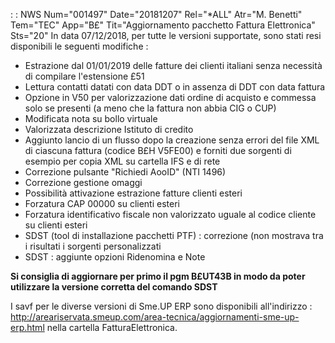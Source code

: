  :  : NWS Num="001497" Date="20181207" Rel="\*ALL" Atr="M. Benetti" Tem="TEC" App="B£" Tit="Aggiornamento pacchetto Fattura Elettronica" Sts="20"
In data 07/12/2018, per tutte le versioni supportate, sono stati resi disponibili le seguenti modifiche : 

<ul><li>Estrazione dal 01/01/2019 delle fatture dei clienti italiani senza necessità di compilare l'estensione £51</li>
<li>Lettura contatti datati con data DDT o in assenza di DDT con data fattura</li> <li>Opzione in V50 per valorizzazione dati ordine di acquisto e commessa solo se presenti (a meno che la fattura non abbia CIG o CUP)</li>
<li>Modificata nota su bollo virtuale</li>
<li>Valorizzata descrizione Istituto di credito</li>
<li>Aggiunto lancio di un flusso dopo la creazione senza errori del file XML di ciascuna fattura (codice B£H V5FE00) e forniti due sorgenti di esempio per copia XML su cartella IFS e di rete</li>
<li>Correzione pulsante "Richiedi AooID" (NTI 1496)</li>
<li>Correzione gestione omaggi</li>
<li>Possibilità attivazione estrazione fatture clienti esteri</li>
<li>Forzatura CAP 00000 su clienti esteri</li>
<li>Forzatura identificativo fiscale non valorizzato uguale al codice cliente su clienti esteri</li>
<li>SDST (tool di installazione pacchetti PTF) :  correzione (non mostrava tra i risultati i sorgenti personalizzati</li>
<li>SDST :  aggiunte opzioni Ridenomina e Note</li></ul>

<b>Si consiglia di aggiornare per primo il pgm B£UT43B in modo da poter utilizzare la versione corretta del comando SDST</b>

I savf per le diverse versioni di Sme.UP ERP sono disponibili all'indirizzo : 
http://areariservata.smeup.com/area-tecnica/aggiornamenti-sme-up-erp.html nella cartella FatturaElettronica.
